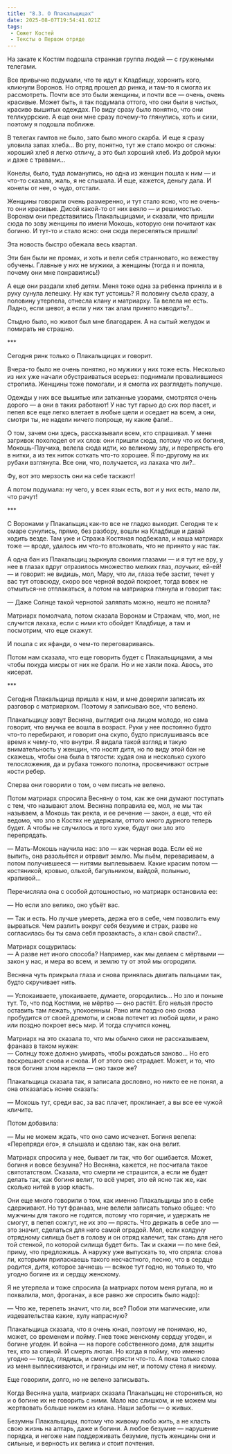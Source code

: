 ```yaml
---
title: "8.3. О Плакальщицах"
date: 2025-08-07T19:54:41.021Z
tags:
 - Сюжет Костей
 - Тексты о Первом отряде
---
```


На закате к Костям подошла странная группа людей — с гружеными телегами.

Все привычно подумали, что те идут к Кладбищу, хоронить кого, кликнули
Воронов. Но отряд прошел до ринка, и там-то я смогла их рассмотреть.
Почти все это были женщины, и почти все — очень, очень красивые. Может
быть, я так подумала оттого, что они были в чистых, красиво вышитых
одеждах. По виду сразу было понятно, что они теллкуррские. А еще они мне
сразу почему-то глянулись, хоть и сихи, поэтому я подошла поближе.

В телегах гамтов не было, зато было много скарба. И еще я сразу уловила
запах хлеба… Во рту, понятно, тут же стало мокро от слюны: хороший хлеб
я легко отличу, а это был хороший хлеб. Из доброй муки и даже с травами…

Конелы, было, туда ломанулись, но одна из женщин пошла к ним — и что-то
сказала, жаль, я не слышала. И еще, кажется, деньгу дала. И конелы от
нее, о чудо, отстали.

Женщины говорили очень размеренно, и тут стало ясно, что не очень-то они
красивые. Дисой какой-то от них веяло — и решимостью. Воронам они
представились Плакальщицами, и сказали, что пришли сюда по зову женщины
по имени Мокошь, которую они почитают как богиню. И тут-то и стало ясно:
они сюда переселяться пришли!

Эта новость быстро обежала весь квартал.

Эти бан были не промах, и хоть и вели себя странновато, но вежеству
обучены. Главные у них не мужики, а женщины (тогда я и поняла, почему
они мне понравились!)

А еще они раздали хлеб детям. Меня тоже одна за ребенка приняла и в руку
сунула лепешку. Ну как тут устоишь? Я половину съела сразу, а половину
утерпела, отнесла клану и матриарху. Та велела не есть. Ладно, если
шевот, а если у них так алам принято наводить?..

Стыдно было, но живот был мне благодарен. А на сытый желудок и помирать
не страшно.

\*\*\*

Сегодня ринк только о Плакальщицах и говорит.

Вчера-то было не очень понятно, но мужики у них тоже есть. Несколько из
них уже начали обустраиваться всерьез: поднимали провалившиеся стропила.
Женщины тоже помогали, и я смогла их разглядеть получше.

Одежды у них все вышитые или затканные узорами, смотрятся очень дорого —
а они в таких работают! У нас тут гарью до сих пор пасет, и пепел все
еще легко влетает в любые щели и оседает на всем, а они, смотри ты, не
надели ничего попроще, ну какие фали!..

О том, зачем они здесь, рассказывали всем, кто спрашивал. У меня
загривок похолодел от их слов: они пришли сюда, потому что их богиня,
Мокошь-Паучиха, велела сюда идти, ко великому злу, и перепрясть его в
нитки, а из тех ниток соткать что-то хорошее. Я по-другому на их рубахи
взглянула. Все они, что, получается, из лахаха что ли?..

Фу, вот это мерзость они на себе таскают!

А потом подумала: ну чего, у всех язык есть, вот и у них есть, мало ли,
что рачут!

\*\*\*

С Воронами у Плакальщиц как-то все не гладко выходит. Сегодня те к омаре
сунулись, прямо, без разбору, вошли на Кладбище и давай ходить везде.
Там уже и Стража Костяная подбежала, и наша матриарх тоже — вроде,
удалось им что-то втолковать, что не принято у нас так.

А одна бан из Плакальщиц зыркнула своими глазами — и я тут не вру, у нее
в глазах вдруг отразилось множество мелких глаз, *паучьих*, ей-ей! — и
говорит: не видишь, мол, Мару, что ли, глаза тебе застит, течет у вас
тут отовсюду, скоро все черной водой покроет, тогда вовек не отмыться-не
отплакаться, а потом на матриарха глянула и говорит так:

— Даже Солнце такой чернотой заляпать можно, нешто не поняла?

Матриарх помолчала, потом сказала Воронам и Стражам, что, мол, не
случится лахаха, если с ними кто обойдет Кладбище, а там и посмотрим,
что еще скажут.

И пошла с их яфанди, о чем-то переговариваясь.

Потом нам сказала, что еще говорить будет с Плакальщицами, а мы чтобы
покуда мисры от них не брали. Но и не хаяли пока. Авось, это кисерат.

\*\*\*

Сегодня Плакальщица пришла к нам, и мне доверили записать их разговор с
матриархом. Поэтому я записываю все, что велено.

Плакальщицу зовут Весняна, выглядит она лицом молодо, но сама говорит,
что внучка ее вошла в возраст. Руки у нее постоянно будто что-то
перебирают, и говорит она скупо, будто прислушиваясь все время к
чему-то, что внутри. Я видала такой взгляд и такую внимательность у
женщин, что носят дитя, но по виду этой бан не скажешь, чтобы она была в
тягости: худая она и несколько сухого телосложения, да и рубаха тонкого
полотна, просвечивают острые кости ребер.

Сперва они говорили о том, о чем писать не велено.

Потом матриарх спросила Весняну о том, как же они думают поступать с
тем, что называют злом. Весняна поправила ее, мол, не мы так называем, а
Мокошь так рекла, и ее речение — закон, а еще, что ей ведомо, что зло в
Костях не удержали, оттого много дурного теперь будет. А чтобы не
случилось и того хуже, будут они зло это перепрядать.

— Мать-Мокошь научила нас: зло — как черная вода. Если её не выпить, она
разольётся и отравит землю. Мы пьём, перевариваем, а потом получившееся
— нитями выплевываем. Какие красим потом — костяникой, кровью, ольхой,
багульником, вайдой, полынью, крапивой…

Перечисляла она с особой дотошностью, но матриарх остановила ее:

— Но если зло велико, оно убьёт вас.

— Так и есть. Но лучше умереть, держа его в себе, чем позволить ему
вырваться. Чем разлить вокруг себя безумие и страх, разве не согласилась
бы ты сама себя прозакласть, а клан свой спасти?..

Матриарх сощурилась:  
— А разве нет иного способа? Например, как мы делаем с мёртвыми — закон
у нас, и мера во всем, и землю ту от этой мы огородили.

Весняна чуть прикрыла глаза и снова принялась двигать пальцами так,
будто скручивает нить.

— Успокаиваете, упокаиваете, думаете, огородились… Но зло и поныне тут.
То, что под Костями, не мёртво — оно растёт. Его нельзя просто оставить
там лежать, упокоенным. Рано или поздно оно снова пробудится от своей
дремоты, и снова потечет из любой щели, и рано или поздно покроет весь
мир. И тогда случится конец.

Матриарх на это сказала то, что мы обычно сихи не рассказываем, франааз
в таком нужен:  
— Солнцу тоже должно умирать, чтобы рождаться заново… Но его воскрешают
снова и снова. И от этого оно страдает. Может, и то, что твоя богиня
злом нарекла — оно такое же?

Плакальщица сказала так, я записала дословно, но никто ее не понял, а
она отказалась яснее сказать:

— Мокошь тут, среди вас, за вас плачет, проклинает, а вы все ее чужой
кличите.

Потом добавила:

— Мы не можем ждать, что оно само исчезнет. Богиня велела: «Перепряди
его», я слышала и сделаю так, как она велит.

Матриарх спросила у нее, бывает ли так, что бог ошибается. Может, богиня
и вовсе безумна? Но Весняна, кажется, не посчитала такое святотатством.
Сказала, что смерти не страшится, а если не будет делать так, как богиня
велит, то всё умрет, это ей ясно так же, как сколько нитей в узор
класть.

Они еще много говорили о том, как именно Плакальщицы зло в себе
сдерживают. Но тут франааз, мне велели записать только общее: что
мужчины для такого не годятся, потому что горячие, и удержать не смогут,
в пепел сожгут, не их это — прясть. Что держать в себе зло — это значит,
сделаться для него самой оградой. Мол, если колдуну отрядному силища
бьет в голову и он отряд калечит, так стань для него той стенкой, по
которой силища будет бить. Так и скажи — по мне бей, приму, что
предложишь. А наружу уже выпускать то, что спряла: слова ли, которыми
приласкаешь такого несчастного, песню, что в сердце родится, дитя,
которое зачнешь — всякое тут годно, но только то, что угодно богине их и
сердцу женскому.

Я не утерпела и тоже спросила (а матриарх потом меня ругала, но и
похвалила, мол, фроганах, а все равно же спросить было надо):

— Что же, терепеть значит, что ли, все? Побои эти магические, или
издевательства какие, хулу напрасную?

Плакальщица сказала, что я очень юная, поэтому не понимаю, но, может, со
временем и пойму. Гнев тоже женскому сердцу угоден, и богине угоден. И
война — на пороге собственного дома, для защиты тех, кто за спиной. И
смерть лютая. Но когда я пойму, что именно угодно — тогда, глядишь, и
смогу спрясти что-то. А пока только слова из меня выплескиваются, и
границы им нет, и потому стена я никому.

Еще говорили, долго, но не велено записывать.

Когда Весняна ушла, матриарх сказала Плакальщиц не сторониться, но и о
богине их не говорить с ними. Мало нас слишком, и не можем мы жертвовать
больше никем из клана. Наши заботы — о живых.

Безумны Плакальщицы, потому что живому любо жить, а не класть свою жизнь
на алтарь, даже и богини. А любое безумие — нарушение порядка, и негоже
нам поддерживать безумие, пусть женщины они и сильные, и верность их
велика и стоит почтения.
